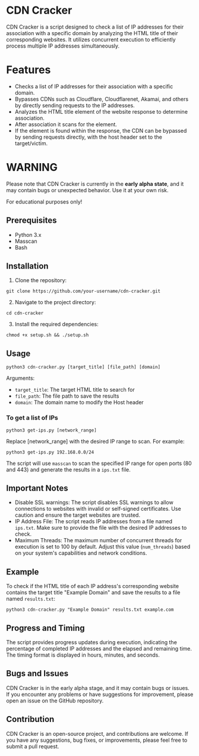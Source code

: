 # CDN Cracker

CDN Cracker is a script designed to check a list of IP addresses for their association with a specific domain by analyzing the HTML title of their corresponding websites. It utilizes concurrent execution to efficiently process multiple IP addresses simultaneously.

# Features

- Checks a list of IP addresses for their association with a specific domain.
- Bypasses CDNs such as Cloudflare, Cloudflarenet, Akamai, and others by directly sending requests to the IP addresses.
- Analyzes the HTML title element of the website response to determine association.
- After association it scans for the element.
- If the element is found within the response, the CDN can be bypassed by sending requests directly, with the host header set to the target/victim.

# WARNING

Please note that CDN Cracker is currently in the **early alpha state**, and it may contain bugs or unexpected behavior. Use it at your own risk.

For educational purposes only!

## Prerequisites

- Python 3.x
- Masscan
- Bash
## Installation

1. Clone the repository:

```git clone https://github.com/your-username/cdn-cracker.git```

2. Navigate to the project directory:

```cd cdn-cracker```

3. Install the required dependencies:

```chmod +x setup.sh && ./setup.sh```

## Usage

```python3 cdn-cracker.py [target_title] [file_path] [domain]```

Arguments:
- `target_title`: The target HTML title to search for
- `file_path`: The file path to save the results
- `domain`: The domain name to modify the Host header

### To get a list of IPs

```python3 get-ips.py [network_range]```

Replace [network_range] with the desired IP range to scan. For example:

```python3 get-ips.py 192.168.0.0/24```

The script will use `masscan` to scan the specified IP range for open ports (80 and 443) and generate the results in a `ips.txt` file.

## Important Notes

- Disable SSL warnings: The script disables SSL warnings to allow connections to websites with invalid or self-signed certificates. Use caution and ensure the target websites are trusted.
- IP Address File: The script reads IP addresses from a file named `ips.txt`. Make sure to provide the file with the desired IP addresses to check.
- Maximum Threads: The maximum number of concurrent threads for execution is set to 100 by default. Adjust this value (`num_threads`) based on your system's capabilities and network conditions.

## Example

To check if the HTML title of each IP address's corresponding website contains the target title "Example Domain" and save the results to a file named `results.txt`:

```python3 cdn-cracker.py "Example Domain" results.txt example.com```

## Progress and Timing

The script provides progress updates during execution, indicating the percentage of completed IP addresses and the elapsed and remaining time. The timing format is displayed in hours, minutes, and seconds.

## Bugs and Issues

CDN Cracker is in the early alpha stage, and it may contain bugs or issues. If you encounter any problems or have suggestions for improvement, please open an issue on the GitHub repository.

## Contribution

CDN Cracker is an open-source project, and contributions are welcome. If you have any suggestions, bug fixes, or improvements, please feel free to submit a pull request.

